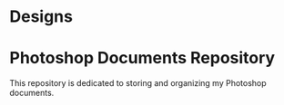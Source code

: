 # Designs
# Photoshop Documents Repository

This repository is dedicated to storing and organizing my Photoshop documents. 
